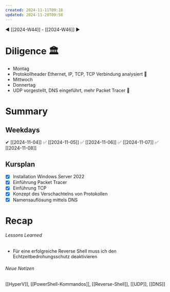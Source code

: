 ```yaml
---
created: 2024-11-11T09:18
updated: 2024-11-20T09:58
---
```

◀ [[2024-W44]] - [[2024-W46]] ▶
# Diligence 🏛

* Montag
* Protokollheader Ethernet, IP, TCP, TCP Verbindung analysiert 🍁
* Mittwoch
* Donnertag
* UDP vorgestellt, DNS eingeführt, mehr Packet Tracer 🎃
# Summary
## Weekdays
✔ [[2024-11-04]]
✅ [[2024-11-05]]
✅ [[2024-11-06]]
✅ [[2024-11-07]]
✅ [[2024-11-08]]

## Kursplan
* [x] Installation Windows Server 2022
* [x] Einführung Packet Tracer
* [x] Einführung TCP 
* [x] Konzept des Verschachtelns von Protokollen
* [x] Namensauflösung mittels DNS

# Recap
###### Lessons Learned
* Für eine erfolgreiche Reverse Shell muss ich den Echtzeitbedrohungsschutz deaktivieren
###### Neue Notizen
[[HyperV]], [[PowerShell-Kommandos]], [[Reverse-Shell]], [[UDP]], [[DNS]]